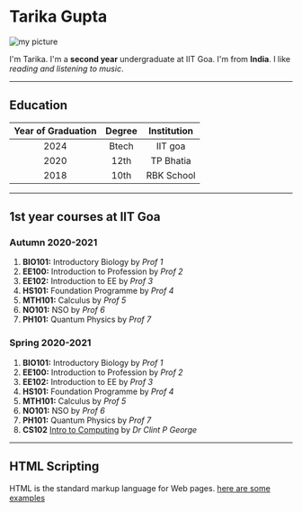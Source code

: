 # Tarika Gupta
![my picture](tarikacsg.github.io/img/my_picture.jpg "My Picture")

I'm Tarika. I'm a **second year** undergraduate at IIT Goa. I'm from **India**. I like *reading and listening to music*.
____________________________________________________________________________________________________________________________________________________________________

## Education
| Year of Graduation | Degree | Institution     |
|  :---:      |    :----:   |    :---:      |
| 2024      | Btech      | IIT goa   |
| 2020   | 12th        | TP Bhatia      |
| 2018   | 10th        | RBK School      |
____________________________________________________________________________________________________________________________________________________________________

## 1st year courses at IIT Goa
### Autumn 2020-2021
1. **BIO101:** Introductory Biology by *Prof 1*
2. **EE100:** Introduction to Profession by *Prof 2*
3. **EE102:** Introduction to EE by *Prof 3*
4. **HS101:** Foundation Programme by *Prof 4*
5. **MTH101:** Calculus by *Prof 5*
6. **NO101:** NSO by *Prof 6*
7. **PH101:** Quantum Physics by *Prof 7*

### Spring 2020-2021
1. **BIO101:** Introductory Biology by *Prof 1*
2. **EE100:** Introduction to Profession by *Prof 2*
3. **EE102:** Introduction to EE by *Prof 3*
4. **HS101:** Foundation Programme by *Prof 4*
5. **MTH101:** Calculus by *Prof 5*
6. **NO101:** NSO by *Prof 6*
7. **PH101:** Quantum Physics by *Prof 7*
8. **CS102** [Intro to Computing](https://clintpgeorge.github.io/cs-101/autumn-2021/) by *Dr Clint P George*

____________________________________________________________________________________________________________________________________________________________________

## HTML Scripting
HTML is the standard markup language for Web pages.
[here are some examples](https://www.w3schools.com/html/default.asp)








